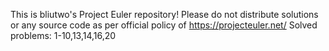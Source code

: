 This is bliutwo's Project Euler repository!
Please do not distribute solutions or any source code as per official policy
of https://projecteuler.net/
Solved problems: 1-10,13,14,16,20
